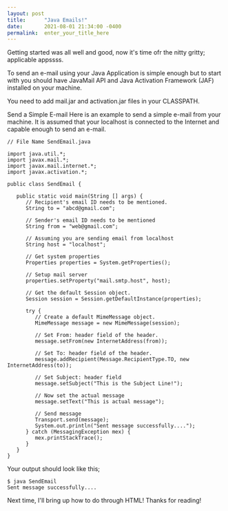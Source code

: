 ```yaml
---
layout: post
title:      "Java Emails!"
date:       2021-08-01 21:34:00 -0400
permalink:  enter_your_title_here
---
```



Getting started was all well and good, now it's time ofr the nitty gritty; applicable appssss.

To send an e-mail using your Java Application is simple enough but to start with you should have JavaMail API and Java Activation Framework (JAF) installed on your machine.

You need to add mail.jar and activation.jar files in your CLASSPATH.

Send a Simple E-mail
Here is an example to send a simple e-mail from your machine. It is assumed that your localhost is connected to the Internet and capable enough to send an e-mail.

```
// File Name SendEmail.java

import java.util.*;
import javax.mail.*;
import javax.mail.internet.*;
import javax.activation.*;

public class SendEmail {

   public static void main(String [] args) {    
      // Recipient's email ID needs to be mentioned.
      String to = "abcd@gmail.com";

      // Sender's email ID needs to be mentioned
      String from = "web@gmail.com";

      // Assuming you are sending email from localhost
      String host = "localhost";

      // Get system properties
      Properties properties = System.getProperties();

      // Setup mail server
      properties.setProperty("mail.smtp.host", host);

      // Get the default Session object.
      Session session = Session.getDefaultInstance(properties);

      try {
         // Create a default MimeMessage object.
         MimeMessage message = new MimeMessage(session);

         // Set From: header field of the header.
         message.setFrom(new InternetAddress(from));

         // Set To: header field of the header.
         message.addRecipient(Message.RecipientType.TO, new InternetAddress(to));

         // Set Subject: header field
         message.setSubject("This is the Subject Line!");

         // Now set the actual message
         message.setText("This is actual message");

         // Send message
         Transport.send(message);
         System.out.println("Sent message successfully....");
      } catch (MessagingException mex) {
         mex.printStackTrace();
      }
   }
}
```

Your output should look like this;
```
$ java SendEmail
Sent message successfully....
```

Next time, I'll bring up how to do through HTML! Thanks for reading!
